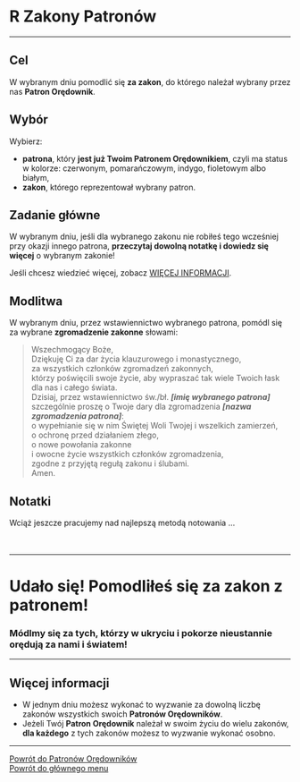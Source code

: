 # <span class="status status-list"><span class="status status-list">R</span> Zakony Patronów</span>
---
## Cel
W <span class="selected-day-info">wybranym dniu</span> pomodlić się **za zakon**, do którego należał wybrany przez nas **Patron Orędownik**.
## Wybór
Wybierz:
- **patrona**, który **jest już Twoim Patronem Orędownikiem**, czyli ma status w kolorze: <span class="status status-red">czerwonym</span>, <span class="status status-orange">pomarańczowym</span>, <span class="status status-indigo">indygo</span>, <span class="status status-violet">fioletowym</span> albo <span class="status status-white">białym</span>,
- **zakon**, którego reprezentował wybrany patron.
## Zadanie główne
W <span class="selected-day-info">wybranym dniu</span>, jeśli dla wybranego zakonu nie robiłeś tego wcześniej przy okazji innego patrona, **przeczytaj dowolną notatkę i dowiedz się więcej** o wybranym zakonie!

Jeśli chcesz wiedzieć więcej, zobacz [WIĘCEJ INFORMACJI](#zakony-patronow-wiecej-informacji).
## Modlitwa
W <span class="selected-day-info">wybranym dniu</span>, przez wstawiennictwo wybranego patrona, pomódl się za wybrane **zgromadzenie zakonne** słowami:
> Wszechmogący Boże,  
> Dziękuję Ci za dar życia klauzurowego i monastycznego,  
> za wszystkich członków zgromadzeń zakonnych,  
> którzy poświęcili swoje życie, aby wypraszać tak wiele Twoich łask dla nas i całego świata.  
> Dzisiaj, przez wstawiennictwo św./bł. **_[imię wybranego patrona]_**  
> szczególnie proszę o Twoje dary dla zgromadzenia **_[nazwa zgromadzenia patrona]_**:  
> o wypełnianie się w nim Świętej Woli Twojej i wszelkich zamierzeń,  
> o ochronę przed działaniem złego,  
> o nowe powołania zakonne  
> i owocne życie wszystkich członków zgromadzenia,  
> zgodne z przyjętą regułą zakonu i ślubami.  
> Amen.
## Notatki
Wciąż jeszcze pracujemy nad najlepszą metodą notowania ...
<br />
<br />
<br />

---
# Udało się! Pomodliłeś się za zakon z patronem!
### Módlmy się za tych, którzy w ukryciu i pokorze nieustannie orędują za nami i światem!
---

## <span id="zakony-patronow-wiecej-informacji">Więcej informacji</span>
- W jednym dniu możesz wykonać to wyzwanie za dowolną liczbę zakonów wszystkich swoich **Patronów Orędowników**.
- Jeżeli Twój **Patron Orędownik** należał w swoim życiu do wielu zakonów, **dla każdego** z tych zakonów możesz to wyzwanie wykonać osobno.

---
[Powrót do Patronów Orędowników](patroni_oredownicy_ex.md)  
[Powrót do głównego menu](index.md)
